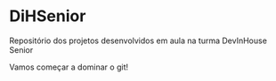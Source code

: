 # DiHSenior
Repositório dos projetos desenvolvidos em aula na turma DevInHouse Senior

Vamos começar a dominar o git!
